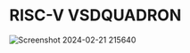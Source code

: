 # RISC-V VSDQUADRON


![Screenshot 2024-02-21 215640](https://github.com/mzmdirfan/RSIC-V-vsdsquadron/assets/100523407/c89a2e9c-158b-4e9c-a1af-aa07b76bd37e)
